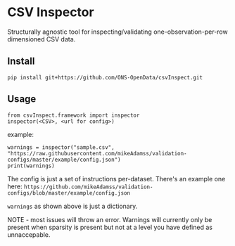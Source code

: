
# CSV Inspector

Structurally agnostic tool for inspecting/validating one-observation-per-row dimensioned CSV data.


## Install

`pip install git+https://github.com/ONS-OpenData/csvInspect.git`


## Usage

```
from csvInspect.framework import inspector
inspector(<CSV>, <url for config>)
```

example:
```
warnings = inspector("sample.csv", "https://raw.githubusercontent.com/mikeAdamss/validation-configs/master/example/config.json")
print(warnings)
```

The config is just a set of instructions per-dataset. There's an example one here:
`https://github.com/mikeAdamss/validation-configs/blob/master/example/config.json`

`warnings` as shown above is just a dictionary.

NOTE - most issues will throw an error. Warnings will currently only be present when sparsity is present but not
at a level you have defined as unnaccepable.



